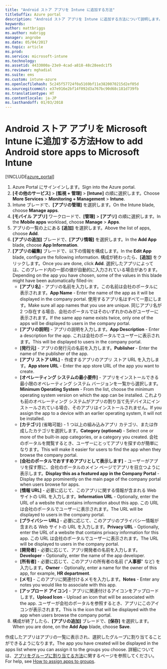 ```yaml
---
title: "Android ストア アプリを Intune に追加する方法"
titleSuffix: Azure portal
description: "Android ストア アプリを Intune に追加する方法について説明します。\""
keywords: 
author: mattbriggs
ms.author: mabrigg
manager: angrobe
ms.date: 05/04/2017
ms.topic: article
ms.prod: 
ms.service: microsoft-intune
ms.technology: 
ms.assetid: 4433000a-23e9-4cad-a818-48c28eedc1f5
ms.reviewer: mghadial
ms.suite: ems
ms.custom: intune-azure
ms.openlocfilehash: 5c245f57724f0a5169bf11e3820070215d2ef05d
ms.sourcegitcommit: e37e916e2bf14f092d3a767bc90d68c181d739fb
ms.translationtype: HT
ms.contentlocale: ja-JP
ms.lasthandoff: 01/03/2018
---
```

# <a name="how-to-add-android-store-apps-to-microsoft-intune"></a><span data-ttu-id="68e81-103">Android ストア アプリを Microsoft Intune に追加する方法</span><span class="sxs-lookup"><span data-stu-id="68e81-103">How to add Android store apps to Microsoft Intune</span></span>

[!INCLUDE[azure_portal](./includes/azure_portal.md)]


1. <span data-ttu-id="68e81-104">Azure Portal にサインインします。</span><span class="sxs-lookup"><span data-stu-id="68e81-104">Sign into the Azure portal.</span></span>
2. <span data-ttu-id="68e81-105">**[その他のサービス]** > **[監視 + 管理]** > **[Intune]** の順に選択します。</span><span class="sxs-lookup"><span data-stu-id="68e81-105">Choose **More Services** > **Monitoring + Management** > **Intune**.</span></span>
3. <span data-ttu-id="68e81-106">Intune ブレードで、**[アプリの管理]** を選択します。</span><span class="sxs-lookup"><span data-stu-id="68e81-106">On the Intune blade, choose **Manage apps**.</span></span>
4. <span data-ttu-id="68e81-107">**[モバイル アプリ]** ワークロードで、**[管理]** > **[アプリ]** の順に選択します。</span><span class="sxs-lookup"><span data-stu-id="68e81-107">In the **Mobile apps** workload, choose **Manage** > **Apps**.</span></span>
5. <span data-ttu-id="68e81-108">アプリの一覧の上にある **[追加]** を選択します。</span><span class="sxs-lookup"><span data-stu-id="68e81-108">Above the list of apps, choose **Add**.</span></span>
6. <span data-ttu-id="68e81-109">**[アプリの追加]** ブレードで、**[アプリ情報]** を選択します。</span><span class="sxs-lookup"><span data-stu-id="68e81-109">In the **Add App** blade, choose **App Information**.</span></span>
7. <span data-ttu-id="68e81-110">**[アプリの編集]** ブレードで、以下の情報を構成します。</span><span class="sxs-lookup"><span data-stu-id="68e81-110">In the **Edit App** blade, configure the following information.</span></span> <span data-ttu-id="68e81-111">構成が終わったら、**[追加]** をクリックします。</span><span class="sxs-lookup"><span data-stu-id="68e81-111">Once you are done, click **Add**.</span></span> <span data-ttu-id="68e81-112">選択したアプリによっては、このブレード内の一部の値が自動的に入力されている場合があります。</span><span class="sxs-lookup"><span data-stu-id="68e81-112">Depending on the app you have chosen, some of the values in this blade might have been automatically filled-in:</span></span>
    - <span data-ttu-id="68e81-113">**[アプリ名]** - アプリの名前を入力します。この名前は会社のポータルに表示されます。</span><span class="sxs-lookup"><span data-stu-id="68e81-113">**App Name** - Enter the name of the app as it will be displayed in the company portal.</span></span> <span data-ttu-id="68e81-114">使用するアプリ名はすべて一意にします。</span><span class="sxs-lookup"><span data-stu-id="68e81-114">Make sure all app names that you use are unique.</span></span> <span data-ttu-id="68e81-115">同じアプリ名が 2 つ存在する場合、会社のポータルではそのいずれかのみがユーザーに表示されます。</span><span class="sxs-lookup"><span data-stu-id="68e81-115">If the same app name exists twice, only one of the apps will be displayed to users in the company portal.</span></span>
    - <span data-ttu-id="68e81-116">**[アプリの説明]** - アプリの説明を入力します。</span><span class="sxs-lookup"><span data-stu-id="68e81-116">**App Description** - Enter a description for the app.</span></span> <span data-ttu-id="68e81-117">これは会社のポータルでユーザーに表示されます。</span><span class="sxs-lookup"><span data-stu-id="68e81-117">This will be displayed to users in the company portal.</span></span>
    - <span data-ttu-id="68e81-118">**[発行元]** - アプリの発行元の名前を入力します。</span><span class="sxs-lookup"><span data-stu-id="68e81-118">**Publisher** - Enter the name of the publisher of the app.</span></span>
    - <span data-ttu-id="68e81-119">**[アプリ ストア URL]** - 作成するアプリのアプリ ストア URL を入力します。</span><span class="sxs-lookup"><span data-stu-id="68e81-119">**App store URL** - Enter the app store URL of the app you want to create.</span></span>
    - <span data-ttu-id="68e81-120">**[オペレーティング システムの最小要件]** - アプリをインストールできる最小限のオペレーティング システム バージョンを一覧から選択します。</span><span class="sxs-lookup"><span data-stu-id="68e81-120">**Minimum Operating System** - From the list, choose the minimum operating system version on which the app can be installed.</span></span> <span data-ttu-id="68e81-121">これよりも前のオペレーティング システムがアプリの割り当て先デバイスにインストールされている場合、そのアプリはインストールされません。</span><span class="sxs-lookup"><span data-stu-id="68e81-121">If you assign the app to a device with an earlier operating system, it will not be installed.</span></span>
    - <span data-ttu-id="68e81-122">**[カテゴリ]** (省略可能) - 1 つ以上の組み込みアプリ カテゴリ、または作成したカテゴリを選択します。</span><span class="sxs-lookup"><span data-stu-id="68e81-122">**Category (optional)** - Select one or more of the built-in app categories, or a category you created.</span></span> <span data-ttu-id="68e81-123">会社のポータルを閲覧するとき、ユーザーにとってアプリを探すのが簡単になります。</span><span class="sxs-lookup"><span data-stu-id="68e81-123">This will make it easier for users to find the app when they browse the company portal.</span></span>
    - <span data-ttu-id="68e81-124">**[会社のポータルでおすすめアプリとして表示します]** - ユーザーがアプリを探す際に、会社のポータルのメイン ページでアプリを目立つように表示します。</span><span class="sxs-lookup"><span data-stu-id="68e81-124">**Display this as a featured app in the Company Portal** - Display the app prominently on the main page of the company portal when users browse for apps.</span></span>
    - <span data-ttu-id="68e81-125">**[情報 URL]** - 必要に応じて、このアプリに関する情報が含まれる Web サイトの URL を入力します。</span><span class="sxs-lookup"><span data-stu-id="68e81-125">**Information URL** - Optionally, enter the URL of a website that contains information about this app.</span></span> <span data-ttu-id="68e81-126">この URL は会社のポータルでユーザーに表示されます。</span><span class="sxs-lookup"><span data-stu-id="68e81-126">The URL will be displayed to users in the company portal.</span></span>
    - <span data-ttu-id="68e81-127">**[プライバシー URL]** - 必要に応じて、このアプリのプライバシー情報が含まれる Web サイトの URL を入力します。</span><span class="sxs-lookup"><span data-stu-id="68e81-127">**Privacy URL** - Optionally, enter the URL of a website that contains privacy information for this app.</span></span> <span data-ttu-id="68e81-128">この URL は会社のポータルでユーザーに表示されます。</span><span class="sxs-lookup"><span data-stu-id="68e81-128">The URL will be displayed to users in the company portal.</span></span>
    - <span data-ttu-id="68e81-129">**[開発者]** - 必要に応じて、アプリ開発者の名前を入力します。</span><span class="sxs-lookup"><span data-stu-id="68e81-129">**Developer** - Optionally, enter the name of the app developer.</span></span>
    - <span data-ttu-id="68e81-130">**[所有者]** - 必要に応じて、このアプリの所有者の名前 ("**人事部**" など) を入力します。</span><span class="sxs-lookup"><span data-stu-id="68e81-130">**Owner** - Optionally, enter a name for the owner of this app, for example, **HR department**.</span></span>
    - <span data-ttu-id="68e81-131">**[メモ]** - このアプリに関連付けるメモを入力します。</span><span class="sxs-lookup"><span data-stu-id="68e81-131">**Notes** - Enter any notes you would like to associate with this app.</span></span>
    - <span data-ttu-id="68e81-132">**[アップロード アイコン]** - アプリに関連付けるアイコンをアップロードします。</span><span class="sxs-lookup"><span data-stu-id="68e81-132">**Upload Icon** - Upload an icon that will be associated with the app.</span></span> <span data-ttu-id="68e81-133">ユーザーが会社のポータルを参照するとき、アプリにこのアイコンが表示されます。</span><span class="sxs-lookup"><span data-stu-id="68e81-133">This is the icon that will be displayed with the app when users browse the company portal.</span></span>
8. <span data-ttu-id="68e81-134">構成が終了したら、**[アプリの追加]** ブレードで、**[保存]** を選択します。</span><span class="sxs-lookup"><span data-stu-id="68e81-134">When you are done, on the **Add App** blade, choose **Save**.</span></span>

<span data-ttu-id="68e81-135">作成したアプリはアプリの一覧に表示され、選択したグループに割り当てることができるようになります。</span><span class="sxs-lookup"><span data-stu-id="68e81-135">The app you have created will be displayed in the apps list where you can assign it to the groups you choose.</span></span> <span data-ttu-id="68e81-136">詳細については、[アプリをグループに割り当てる方法](apps-deploy.md)に関するページを参照してください。</span><span class="sxs-lookup"><span data-stu-id="68e81-136">For help, see [How to assign apps to groups](apps-deploy.md).</span></span>